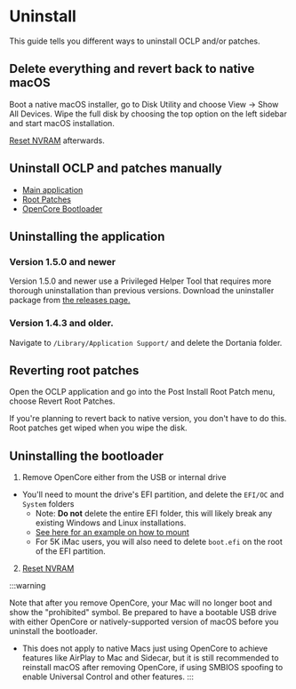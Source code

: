 # Uninstall

This guide tells you different ways to uninstall OCLP and/or patches.

## Delete everything and revert back to native macOS

Boot a native macOS installer, go to Disk Utility and choose View -> Show All Devices. Wipe the full disk by choosing the top option on the left sidebar and start macOS installation.

[Reset NVRAM](https://support.apple.com/HT204063) afterwards.


## Uninstall OCLP and patches manually

* [Main application](#uninstalling-the-application)
* [Root Patches](#reverting-root-patches)
* [OpenCore Bootloader](#uninstalling-the-bootloader)


## Uninstalling the application

### Version 1.5.0 and newer

Version 1.5.0 and newer use a Privileged Helper Tool that requires more thorough uninstallation than previous versions. Download the uninstaller package from [the releases page.](https://github.com/dortania/OpenCore-Legacy-Patcher/releases)

### Version 1.4.3 and older.

Navigate to `/Library/Application Support/` and delete the Dortania folder.

## Reverting root patches

Open the OCLP application and go into the Post Install Root Patch menu, choose Revert Root Patches.

If you're planning to revert back to native version, you don't have to do this. Root patches get wiped when you wipe the disk.

## Uninstalling the bootloader

1. Remove OpenCore either from the USB or internal drive

  * You'll need to mount the drive's EFI partition, and delete the `EFI/OC` and `System` folders
    * Note: **Do not** delete the entire EFI folder, this will likely break any existing Windows and Linux installations.
    * [See here for an example on how to mount](https://dortania.github.io/OpenCore-Post-Install/universal/oc2hdd.html)
    * For 5K iMac users, you will also need to delete `boot.efi` on the root of the EFI partition.

2. [Reset NVRAM](https://support.apple.com/HT204063)

:::warning

Note that after you remove OpenCore, your Mac will no longer boot and show the "prohibited" symbol. Be prepared to have a bootable USB drive with either OpenCore or natively-supported version of macOS before you uninstall the bootloader.

* This does not apply to native Macs just using OpenCore to achieve features like AirPlay to Mac and Sidecar, but it is still recommended to reinstall macOS after removing OpenCore, if using SMBIOS spoofing to enable Universal Control and other features.
:::



